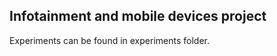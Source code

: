 Infotainment and mobile devices project
---------------------------------------

Experiments can be found in experiments folder.
